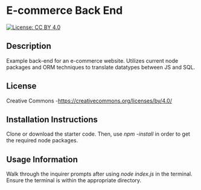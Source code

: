 # E-commerce Back End 
  [![License: CC BY 4.0](https://licensebuttons.net/l/by/4.0/80x15.png)](https://creativecommons.org/licenses/by/4.0/)

  ## Description 
Example back-end for an e-commerce website. Utilizes current node packages and ORM techniques to translate datatypes between JS and SQL.
  ## License
  Creative Commons -https://creativecommons.org/licenses/by/4.0/

  ## Installation Instructions
  Clone or download the starter code. Then, use *npm -install* in order to get the required node packages.
  
  ## Usage Information
  Walk through the inquirer prompts after using *node index.js* in the terminal. Ensure the terminal is within the appropriate directory.
  
